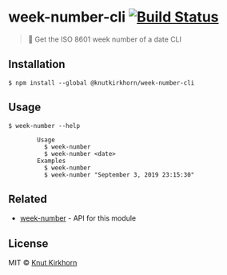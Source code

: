 # week-number-cli [![Build Status](https://travis-ci.org/Knutakir/week-number-cli.svg?branch=master)](https://travis-ci.org/Knutakir/week-number-cli)
> 📅 Get the ISO 8601 week number of a date CLI

## Installation
```
$ npm install --global @knutkirkhorn/week-number-cli
```

## Usage
```
$ week-number --help

        Usage
          $ week-number
          $ week-number <date>
        Examples
          $ week-number
          $ week-number "September 3, 2019 23:15:30"
```

## Related
- [week-number](https://github.com/Knutakir/week-number) - API for this module

## License
MIT © [Knut Kirkhorn](LICENSE)